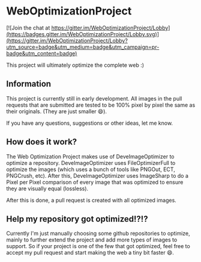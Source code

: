 # WebOptimizationProject

[![Join the chat at https://gitter.im/WebOptimizationProject/Lobby](https://badges.gitter.im/WebOptimizationProject/Lobby.svg)](https://gitter.im/WebOptimizationProject/Lobby?utm_source=badge&utm_medium=badge&utm_campaign=pr-badge&utm_content=badge)

This project will ultimately optimize the complete web :)

## Information

This project is currently still in early development. All images in the pull requests that are submitted are tested to be 100% pixel by pixel the same as their originals. (They are just smaller :smile:).

If you have any questions, suggestions or other ideas, let me know.

## How does it work?

The Web Optimization Project makes use of DeveImageOptimizer to optimize a repository. DeveImageOptimizer uses FileOptimizerFull to optimize the images (which uses a bunch of tools like PNGOut, ECT, PNGCrush, etc). After this, DeveImageOptimizer uses ImageSharp to do a Pixel per Pixel comparison of every image that was optimized to ensure they are visually equal (lossless).

After this is done, a pull request is created with all optimized images.

## Help my repository got optimized!?!?

Currently I'm just manually choosing some github repositories to optimize, mainly to further extend the project and add more types of images to support. So if your project is one of the few that got optimized, feel free to accept my pull request and start making the web a tiny bit faster :smile:.
